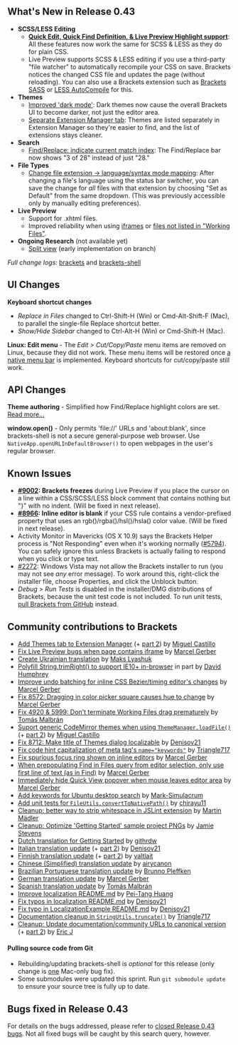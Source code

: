 What's New in Release 0.43
--------------------------
* **SCSS/LESS Editing**
    * **[Quick Edit, Quick Find Definition, & Live Preview Highlight support](https://trello.com/c/KoK6kPtp/1190-m-simple-support-for-less-scss-in-key-brackets-features)**: All these features now work the same for SCSS & LESS as they do for plain CSS.
    * Live Preview supports SCSS & LESS editing if you use a third-party "file watcher" to automatically recompile your CSS on save. Brackets notices the changed CSS file and updates the page (without reloading). You can also use a Brackets extension such as [Brackets SASS](https://github.com/jasonsanjose/brackets-sass) or [LESS AutoCompile](https://github.com/jdiehl/brackets-less-autocompile) for this.
* **Themes**
    * [Improved 'dark mode'](https://github.com/brackets-cont/brackets/pull/8731): Dark themes now cause the overall Brackets UI to become darker, not just the editor area.
    * [Separate Extension Manager tab](https://github.com/brackets-cont/brackets/pull/8759): Themes are listed separately in Extension Manager so they're easier to find, and the list of extensions stays cleaner.
* **Search**
    * [Find/Replace: indicate current match index](https://trello.com/c/0GXqt5GF/1089-s-find-next-indicate-current-match-index): The Find/Replace bar now shows "3 of 28" instead of just "28."
* **File Types**
    * [Change file extension -> language/syntax mode mapping](https://github.com/brackets-cont/brackets/pull/8444): After changing a file's language using the status bar switcher, you can save the change for _all_ files with that extension by choosing "Set as Default" from the same dropdown. (This was previously accessible only by manually editing preferences).
* **Live Preview**
    * Support for .xhtml files.
    * Improved reliability when using [iframes](https://github.com/brackets-cont/brackets/pull/8144) or [files not listed in "Working Files"](https://github.com/brackets-cont/brackets/pull/8605).
* **Ongoing Research** (not available yet)
    * [Split view](https://trello.com/c/atD9BEDl/1281-m-splitview-implement-mainviewmanager-code-for-1x2-editors) (early implementation on branch)

_Full change logs:_ [brackets](https://github.com/brackets-cont/brackets/compare/release-0.42...release-0.43#commits_bucket) and [brackets-shell](https://github.com/brackets-cont/brackets-shell/compare/release-0.42...release-0.43#commits_bucket)


UI Changes
----------
**Keyboard shortcut changes**

* _Replace in Files_ changed to Ctrl-Shift-H (Win) or Cmd-Alt-Shift-F (Mac), to parallel the single-file Replace shortcut better.
* _Show/Hide Sidebar_ changed to Ctrl-Alt-H (Win) or Cmd-Shift-H (Mac).

**Linux: Edit menu** - The _Edit > Cut/Copy/Paste_ menu items are removed on Linux, because they did not work. These menu items will be restored once [a native menu bar](https://trello.com/c/WMB6vtwO/893-linux-native-menus) is implemented. Keyboard shortcuts for cut/copy/paste still work.


API Changes
-----------
**Theme authoring** - Simplified how Find/Replace highlight colors are set. [Read more...](https://github.com/brackets-cont/brackets/wiki/Creating-Themes#theme-styles)

**window.open()** - Only permits 'file://' URLs and 'about:blank', since brackets-shell is not a secure general-purpose web browser. Use `NativeApp.openURLInDefaultBrowser()` to open webpages in the user's regular browser.


Known Issues
------------
* **[#9002](https://github.com/brackets-cont/brackets/issues/9002): Brackets freezes** during Live Preview if you place the cursor on a line within a CSS/SCSS/LESS block comment that contains nothing but "}" with no indent. (Will be fixed in next release).
* **[#8966](https://github.com/brackets-cont/brackets/issues/8966): Inline editor is blank** if your CSS rule contains a vendor-prefixed property that uses an rgb()/rgba()/hsl()/hsla() color value. (Will be fixed in next release).
* Activity Monitor in Mavericks (OS X 10.9) says the Brackets Helper process is "Not Responding" even when it's working normally ([#5794](https://github.com/brackets-cont/brackets/issues/5794)). You can safely ignore this unless Brackets is actually failing to respond when you click or type text.
* [#2272](https://github.com/brackets-cont/brackets/issues/2272): Windows Vista may not allow the Brackets installer to run (you may not see _any_ error message). To work around this, right-click the installer file, choose Properties, and click the Unblock button.
* _Debug > Run Tests_ is disabled in the installer/DMG distributions of Brackets, because the unit test code is not included. To run unit tests, [pull Brackets from GitHub](https://github.com/brackets-cont/brackets/wiki/How-to-Hack-on-Brackets#wiki-getcode) instead.


Community contributions to Brackets
-----------------------------------
* [Add Themes tab to Extension Manager](https://github.com/brackets-cont/brackets/pull/8759) (+ [part 2](https://github.com/brackets-cont/brackets/pull/8857)) by [Miguel Castillo](https://github.com/MiguelCastillo)
* [Fix Live Preview bugs when page contains iframe](https://github.com/brackets-cont/brackets/pull/8144) by [Marcel Gerber](https://github.com/MarcelGerber)
* [Create Ukrainian translation](https://github.com/brackets-cont/brackets/pull/8881) by [Maks Lyashuk](https://github.com/probil)
* [Polyfill String.trimRight() to support IE10+ in-browser](https://github.com/brackets-cont/brackets/pull/7231) in part by [David Humphrey](https://github.com/humphd)
* [Improve undo batching for inline CSS Bezier/timing editor's changes](https://github.com/brackets-cont/brackets/pull/8589) by [Marcel Gerber](https://github.com/MarcelGerber)
* [Fix 8572: Dragging in color picker square causes hue to change](https://github.com/brackets-cont/brackets/pull/8588) by [Marcel Gerber](https://github.com/MarcelGerber)
* [Fix 4920 & 5999: Don't terminate Working Files drag prematurely](https://github.com/brackets-cont/brackets/pull/7820) by [Tomás Malbrán](https://github.com/TomMalbran)
* [Suport generic CodeMirror themes when using `ThemeManager.loadFile()`](https://github.com/brackets-cont/brackets/pull/8673) (+ [part 2](https://github.com/brackets-cont/brackets/pull/8677)) by [Miguel Castillo](https://github.com/MiguelCastillo)
* [Fix 8712: Make title of Themes dialog localizable](https://github.com/brackets-cont/brackets/pull/8715) by [Denisov21](https://github.com/Denisov21)
* [Fix code hint capitalization of meta tag's `name="keywords"`](https://github.com/brackets-cont/brackets/pull/8533) by [Triangle717](https://github.com/le717)
* [Fix spurious focus ring shown on inline editors](https://github.com/brackets-cont/brackets/pull/8663) by [Marcel Gerber](https://github.com/MarcelGerber)
* [When prepopulating Find in Files query from editor selection, only use first line of text (as in Find)](https://github.com/brackets-cont/brackets/pull/8470) by [Marcel Gerber](https://github.com/MarcelGerber)
* [Immediately hide Quick View popover when mouse leaves editor area](https://github.com/brackets-cont/brackets/pull/8740) by [Marcel Gerber](https://github.com/MarcelGerber)
* [Add keywords for Ubuntu desktop search](https://github.com/brackets-cont/brackets-shell/pull/461) by [Mark-Simulacrum](https://github.com/Mark-Simulacrum)
* [Add unit tests for `FileUtils.convertToNativePath()`](https://github.com/brackets-cont/brackets/pull/7957) by [chirayu11](https://github.com/chirayu11)
* [Cleanup: better way to strip whitespace in JSLint extension](https://github.com/brackets-cont/brackets/pull/8674) by [Martin Mädler](https://github.com/MartinMa)
* [Cleanup: Optimize 'Getting Started' sample project PNGs](https://github.com/brackets-cont/brackets/pull/8299) by [Jamie Stevens](https://github.com/jamiestevens)
* [Dutch translation for Getting Started](https://github.com/brackets-cont/brackets/pull/8436) by [githrdw](https://github.com/githrdw)
* [Italian translation update](https://github.com/brackets-cont/brackets/pull/8701) (+ [part 2](https://github.com/brackets-cont/brackets/pull/8756)) by [Denisov21](https://github.com/Denisov21)
* [Finnish translation update](https://github.com/brackets-cont/brackets/pull/8819) (+ [part 2](https://github.com/brackets-cont/brackets/pull/8820)) by [valtlait](https://github.com/valtlait)
* [Chinese (Simplified) translation update](https://github.com/brackets-cont/brackets/pull/8687) by [airycanon](https://github.com/airycanon)
* [Brazilian Portuguese translation update](https://github.com/brackets-cont/brackets/pull/8841) by [Brunno Pleffken](https://github.com/brunnopleffken)
* [German translation update](https://github.com/brackets-cont/brackets/pull/8879) by [Marcel Gerber](https://github.com/MarcelGerber)
* [Spanish translation update](https://github.com/brackets-cont/brackets/pull/8893) by [Tomás Malbrán](https://github.com/TomMalbran)
* [Improve localization README.md](https://github.com/brackets-cont/brackets/pull/8438) by [Pei-Tang Huang](https://github.com/tan9)
* [Fix typos in localization README.md](https://github.com/brackets-cont/brackets/pull/8722) by [Denisov21](https://github.com/Denisov21)
* [Fix typo in LocalizationExample README.md](https://github.com/brackets-cont/brackets/pull/8774) by [Denisov21](https://github.com/Denisov21)
* [Documentation cleanup in `StringUtils.truncate()`](https://github.com/brackets-cont/brackets/pull/8707) by [Triangle717](https://github.com/le717)
* [Cleanup: Update documentation/community URLs to canonical version](https://github.com/brackets-cont/brackets/pull/8532) (+ [part 2](https://github.com/brackets-cont/brackets/pull/8606)) by [Eric J](https://github.com/wormeyman)


#### Pulling source code from Git
* Rebuilding/updating brackets-shell is _optional_ for this release (only change is [one](https://github.com/brackets-cont/brackets-shell/pull/450) Mac-only bug fix).
* Some submodules were updated this sprint. Run `git submodule update` to ensure your source tree is fully up to date.


Bugs fixed in Release 0.43
--------------------------
For details on the bugs addressed, please refer to [closed Release 0.43 bugs](https://github.com/brackets-cont/brackets/issues?q=is%3Aclosed+milestone%3A%22Release+0.43%22). Not all fixed bugs will be caught by this search query, however.